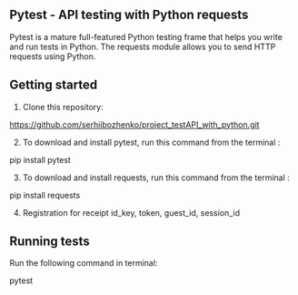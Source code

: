 ## Pytest - API testing with Python requests

Pytest is a mature full-featured Python testing frame that helps you write and run tests in Python.
The requests module allows you to send HTTP requests using Python.

## Getting started

1. Clone this repository:

https://github.com/serhiibozhenko/project_testAPI_with_python.git

2. To download and install pytest, run this command from the terminal :

pip install pytest

3. To download and install requests, run this command from the terminal :

pip install requests

4. Registration for receipt id_key, token, guest_id, session_id

## Running tests

Run the following command in terminal:

pytest
